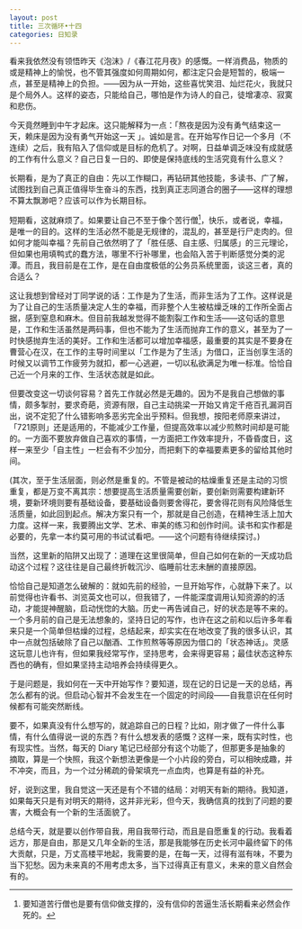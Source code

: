 ```yaml
---
layout: post
title: 三次循环•十四
categories: 日知录
---
```

看来我依然没有领悟昨天《泡沫》/《春江花月夜》的感慨。一样消费品，物质的或是精神上的愉悦，也不管其强度如何周期如何，都注定只会是短暂的，极端一点，甚至是精神上的负担。——因为从一开始，这些喜忧笑泪、灿烂花火，我就只是个局外人。这样的姿态，只能给自己，哪怕是作为诗人的自己，徒增凄凉、寂寞和悲伤。

今天竟然睡到中午才起床。这只能解释为一点：「熬夜是因为没有勇气结束这一天，赖床是因为没有勇气开始这一天 」。诚如是言。在开始写作日记一个多月（不连续）之后，我有陷入了信仰或是目标的危机了。对啊，日益单调乏味没有成就感的工作有什么意义？自己日复一日的、即使是保持底线的生活究竟有什么意义？

长期看，是为了真正的自由：先以工作糊口，再钻研其他技能，多读书、广了解，试图找到自己真正值得毕生奋斗的东西，找到真正志同道合的圈子——这样的理想不算太飘渺吧？应该可以作为长期目标。

短期看，这就麻烦了。如果要让自己不至于像个苦行僧[^1]，快乐，或者说，幸福，是唯一的目的。这样的生活必然不能是无规律的，混乱的，甚至是行尸走肉的。但如何才能叫幸福？先前自己依然明了了「胜任感、自主感、归属感」的三元理论，但如果也用填鸭式的蠢方法，哪里不行补哪里，也会陷入苦于判断感觉分类的泥潭。而且，我目前是在工作，是在自由度极低的公务员系统里面，谈这三者，真的合适么？

这让我想到曾经对丁同学说的话：工作是为了生活，而非生活为了工作。这样说是为了让自己的生活质量决定人生的幸福，而非整个人生被枯燥乏味的工作所全面占据，感到窒息和麻木。但目前我越发觉得不能割裂工作和生活——这句话的意思是，工作和生活虽然是两码事，但也不能为了生活而抛弃工作的意义，甚至为了一时快感抛弃生活的美好。工作和生活都可以增加幸福感，最重要的其实是不要身在曹营心在汉，在工作的主导时间里以「工作是为了生活」为借口，正当创享生活的时候又以调节工作疲劳为就扣，都一心逃避，一切以私欲满足为唯一标准。恰恰自己近一个月来的工作、生活状态就是如此。

但要改变这一切谈何容易？首先工作就必然是无趣的。因为不是我自己想做的事情，颇多掣肘，要求奇葩，资源有限，自己主动挑梁一开始又肯定千疮百孔漏洞百出，说不定犯了什么错影响多恶劣完全出乎预料。但我想，按阳老师原来讲过，「721原则」还是适用的，不能减少工作量，但提高效率以减少煎熬时间却是可能的。一方面不要放弃做自己喜欢的事情，一方面把工作效率提升，不昏昏度日，这样一来至少「自主性」一栏会有不少加分，而把剩下的幸福要素更多的留给其他时间。

(其次，至于生活层面，则必然是重复的。不管是被动的枯燥重复还是主动的习惯重复，都是万变不离其宗：想要提高生活质量需要创新，要创新则需要构建新环境，要新环境则要有基础设备，要基础设备则要舍得花，要舍得花则有风险降低生活质量，如此回到起点。解决方案只有一个，那就是自己创造，在精神生活上加大力度。这样一来，我要腾出文学、艺术、审美的练习和创作时间。读书和实作都是必要的，先拿一本约莫可用的书试试看吧。——这个问题有待继续探讨。)

当然，这里新的陷阱又出现了：道理在这里很简单，但自己如何在新的一天成功启动这个过程？这往往是自己最终折戟沉沙、临睡前壮志未酬的直接原因。

恰恰自己是知道怎么破解的：就如先前的经验，一旦开始写作，心就静下来了。以前觉得也许看书、浏览英文也可以，但我错了，一件能深度调用认知资源的的活动，才能提神醒脑，启动恍惚的大脑。历史一再告诫自己，好的状态是等不来的。一个多月前的自己是无法想象的，坚持日记的写作，也许在这之前和以后许多年看来只是一个简单但枯燥的过程，总结起来，却实实在在地改变了我的很多认识，其中一点就包括破除了自己以酗酒、工作煎熬等等原因为借口的「状态神话」。灵感这玩意儿也许有，但如果我经常写作，坚持思考，会来得更容易；最佳状态这种东西也的确有，但如果坚持主动培养会持续得更久。

于是问题是，我如何在一天中开始写作？要知道，现在记的日记是一天的总结，再怎么都有的说。但启动心智并不会发生在一个固定的时间段——自我意识在任何时候都有可能突然断线。

要不，如果真没有什么想写的，就追踪自己的日程？比如，刚才做了一件什么事情，有什么值得说一说的东西？有什么想发表的感慨？这样一来，既有实时性，也有现实性。当然，每天的 Diary 笔记已经部分有这个功能了，但那更多是抽象的摘取，算是一个快照，我这个新想法更像是一个小片段的旁白，可以相映成趣，并不冲突，而且，为一个过分稀疏的骨架填充一点血肉，也算是有益的补充。

好，说到这里，我自觉这一天还是有个不错的结局：对明天有新的期待。我知道，如果每天只是有对明天的期待，这并非光彩，但今天，我确信真的找到了问题的要害，大概会有一个新的生活面貌了。

总结今天，就是要以创作带自我，用自我带行动，而且是自愿重复的行动。我看着远方，那是自由，那是又几年全新的生活，那是我能够在历史长河中最终留下的伟大贡献，只是，万丈高楼平地起，我需要的是，在每一天，过得有滋有味，不要为当下犯愁。因为未来真的不用考虑太多，当下过得真正有意义，未来的意义自然会有的。


[^1]: 要知道苦行僧也是要有信仰做支撑的，没有信仰的苦逼生活长期看来必然会作死的。